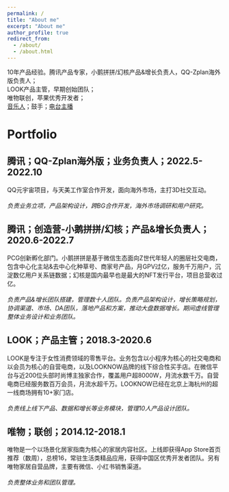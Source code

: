 ```yaml
---
permalink: /
title: "About me"
excerpt: "About me"
author_profile: true
redirect_from: 
  - /about/
  - /about.html
---
```


10年产品经验。腾讯产品专家，小鹅拼拼/幻核产品&增长负责人，QQ-Zplan海外版负责人；<br> LOOK产品主管，早期创始团队；<br>唯物联创，苹果优秀开发者；<br>[音乐人](http://163cn.tv/9lZXi2 )；⿎⼿；[电台主播](https://www.xiaoyuzhoufm.com/podcast/5e8179dc418a84a046aeebf1)


Portfolio
======

腾讯；QQ-Zplan海外版；业务负责人；2022.5-2022.10
------
QQ元宇宙项目，与天美工作室合作开发，面向海外市场，主打3D社交互动。<br><br>
*负责业务立项，产品架构设计，跨BG合作开发，海外市场调研和用户研究。*

腾讯；创造营-小鹅拼拼/幻核；产品&增长负责人；2020.6-2022.7
------
PCG创新孵化部门。小鹅拼拼是基于微信生态面向Z世代年轻人的圈层社交电商，包含中心化主站&去中心化种草号、商家号产品，月GPV过亿，服务千万用户，沉淀数亿用户关系链数据；幻核是国内最早也是最大的NFT发行平台，项目总营收过亿。<br><br>
*负责产品&增长团队搭建，管理数十人团队。负责产品架构设计，增长策略规划，协调渠道、市场、DA团队，落地产品和方案，推动大盘数据增长。期间虚线管理整体业务设计和业务团队。*

LOOK；产品主管；2018.3-2020.6
------
LOOK是专注于⼥性消费领域的零售平台。业务包含以⼩程序为核⼼的社交电商和以会员为核⼼的⾃营电商，以及LOOKNOW品牌的线下综合性买手店。在微信平台与近200位头部时尚博主独家合作，覆盖⽤户超8000W，⽉流⽔数千万。⾃营电商已经服务数百万会员，⽉流⽔超千万。LOOKNOW已经在北京上海杭州的超⼀线商场拥有10+家⻔店。<br><br>
*负责线上线下产品、数据和增⻓等业务模块，管理10⼈产品设计团队。*

唯物；联创；2014.12-2018.1
------
唯物是⼀个以场景化居家指南为核⼼的家居内容社区。上线即获得App Store⾸⻚推荐（数周），总榜16，常驻⽣活类精品应⽤，获得中国区优秀开发者团队。另有唯物家居自营品牌，主要有微信、小红书销售渠道。<br><br>
*负责整体业务和团队管理。*

